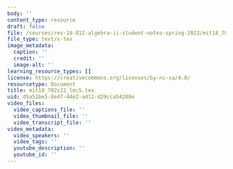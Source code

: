 ```yaml
---
body: ''
content_type: resource
draft: false
file: /courses/res-18-012-algebra-ii-student-notes-spring-2022/mit18_702s22_lec5.tex
file_type: text/x-tex
image_metadata:
  caption: ''
  credit: ''
  image-alt: ''
learning_resource_types: []
license: https://creativecommons.org/licenses/by-nc-sa/4.0/
resourcetype: Document
title: mit18_702s22_lec5.tex
uid: d5a51be5-8e47-44e2-ad11-d29cca54208e
video_files:
  video_captions_file: ''
  video_thumbnail_file: ''
  video_transcript_file: ''
video_metadata:
  video_speakers: ''
  video_tags: ''
  youtube_description: ''
  youtube_id: ''
---
```

